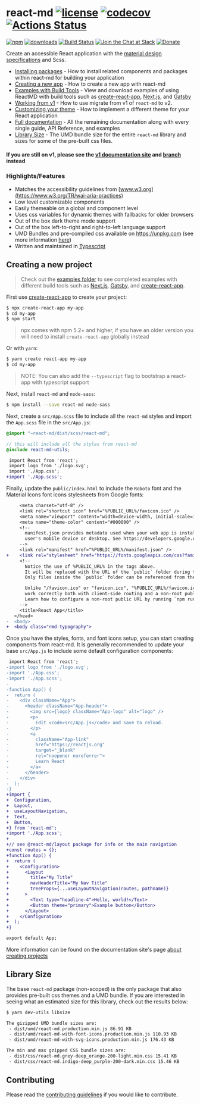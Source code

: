# react-md [![license](https://img.shields.io/npm/l/react-md)](https://github.com/mlaursen/react-md/blob/master/LICENSE) [![codecov](https://codecov.io/gh/mlaursen/react-md/branch/master/graph/badge.svg)](https://codecov.io/gh/mlaursen/react-md) [![Actions Status](https://github.com/mlaursen/react-md/workflows/Build,%20Lint,%20and%20Test/badge.svg)](https://github.com/mlaursen/react-md/actions)

[![npm](https://img.shields.io/npm/v/react-md)](https://www.npmjs.com/package/react-md)
[![downloads](https://img.shields.io/npm/dw/react-md)](https://www.npmjs.com/package/react-md)
[![Build Status](https://travis-ci.org/mlaursen/react-md.svg?branch=master)](https://travis-ci.org/mlaursen/react-md)
[![Join the Chat at Slack](https://react-md.herokuapp.com/badge.svg)](https://react-md.herokuapp.com)
[![Donate](https://img.shields.io/badge/donate-paypal-blue.svg?style=flat-square)](https://paypal.me/mlaursen03)

Create an accessible React application with the
[material design specifications](https://material.io/design/) and Scss.

- [Installing packages](https://react-md.dev/guides/installation) - How to
  install related components and packages within react-md for building your
  application
- [Creating a new app](https://react-md.dev/guides/creating-a-new-app) - How to
  create a new app with react-md
- [Examples with Build Tools](./examples) - View and download examples of using
  ReactMD with build tools such as [create-react-app], [Next.js], and [Gatsby]
- [Working from v1](https://react-md.dev/guides/working-with-v1) - How to use
  migrate from v1 of `react-md` to v2.
- [Customizing your theme](https://react-md.dev/guides/customizing-your-theme) -
  How to implement a different theme for your React application
- [Full documentation](https://react-md.dev) - All the remaining documentation
  along with every single guide, API Reference, and examples
- [Library Size](#library-size) - The UMD bundle size for the entire `react-md`
  library and sizes for some of the pre-built css files.

#### If you are still on v1, please see the [v1 documentation site](https://react-md.dev/v1) and [branch](../../tree/v1) instead

<!-- rmd-readme-replace -->

### Highlights/Features

- Matches the accessibility guidelines from
  [www.w3.org](https://www.w3.org/TR/wai-aria-practices)
- Low level customizable components
- Easily themeable on a global and component level
- Uses css variables for dynamic themes with fallbacks for older browsers
- Out of the box dark theme mode support
- Out of the box left-to-right and right-to-left language support
- UMD Bundles and pre-compiled css available on https://unpkg.com (see more
  information
  [here](https://react-md.dev/guides/advanced-installation#using-the-cdn-hosted-pre-compiled-themes))
- Written and maintained in [Typescript]

## Creating a new project

> Check out the [examples folder](./examples) to see completed examples with
> different build tools such as [Next.js], [Gatsby], and [create-react-app].

First use [create-react-app] to create your project:

```sh
$ npx create-react-app my-app
$ cd my-app
$ npm start
```

> npx comes with npm 5.2+ and higher, if you have an older version you will need
> to install `create-react-app` globally instead

Or with `yarn`:

```sh
$ yarn create react-app my-app
$ cd my-app
```

> NOTE: You can also add the `--typescript` flag to bootstrap a react-app with
> typescript support

Next, install `react-md` and `node-sass`:

```sh
$ npm install --save react-md node-sass
```

Next, create a `src/App.scss` file to include all the `react-md` styles and
import the `App.scss` file in the `src/App.js`:

```scss
@import "~react-md/dist/scss/react-md";

// this will include all the styles from react-md
@include react-md-utils;
```

```diff
 import React from 'react';
 import logo from './logo.svg';
 import './App.css';
+import './App.scss';
```

Finally, update the `public/index.html` to include the `Roboto` font and the
Material Icons font icons stylesheets from Google fonts:

```diff
     <meta charset="utf-8" />
     <link rel="shortcut icon" href="%PUBLIC_URL%/favicon.ico" />
     <meta name="viewport" content="width=device-width, initial-scale=1" />
     <meta name="theme-color" content="#000000" />
     <!--
       manifest.json provides metadata used when your web app is installed on a
       user's mobile device or desktop. See https://developers.google.com/web/fundamentals/web-app-manifest/
     -->
     <link rel="manifest" href="%PUBLIC_URL%/manifest.json" />
+    <link rel="stylesheet" href="https://fonts.googleapis.com/css?family=Roboto:300,400,500,700|Material+Icons">
     <!--
       Notice the use of %PUBLIC_URL% in the tags above.
       It will be replaced with the URL of the `public` folder during the build.
       Only files inside the `public` folder can be referenced from the HTML.

       Unlike "/favicon.ico" or "favicon.ico", "%PUBLIC_URL%/favicon.ico" will
       work correctly both with client-side routing and a non-root public URL.
       Learn how to configure a non-root public URL by running `npm run build`.
     -->
     <title>React App</title>
   </head>
-  <body>
+  <body class="rmd-typography">
```

Once you have the styles, fonts, and font icons setup, you can start creating
components from react-md. It is generally recommended to update your base
`src/App.js` to include some default configuration components:

```diff
 import React from 'react';
-import logo from './logo.svg';
-import './App.css';
-import './App.scss';
-
-function App() {
-  return (
-    <div className="App">
-      <header className="App-header">
-        <img src={logo} className="App-logo" alt="logo" />
-        <p>
-          Edit <code>src/App.js</code> and save to reload.
-        </p>
-        <a
-          className="App-link"
-          href="https://reactjs.org"
-          target="_blank"
-          rel="noopener noreferrer">
-          Learn React
-        </a>
-      </header>
-    </div>
-  );
-}
+import {
+  Configuration,
+  Layout,
+  useLayoutNavigation,
+  Text,
+  Button,
+} from 'react-md';
+import './App.scss';
+
+// see @react-md/layout package for info on the main navigation
+const routes = {};
+function App() {
+  return (
+    <Configuration>
+      <Layout
+        title="My Title"
+        navHeaderTitle="My Nav Title"
+        treeProps={...useLayoutNavigation(routes, pathname)}
+      >
+        <Text type="headline-4">Hello, world!</Text>
+        <Button theme="primary">Example button</Button>
+      </Layout>
+    </Configuration>
+  );
+}

export default App;
```

More information can be found on the documentation site's page
[about creating projects](https://react-md.dev/guides/installation)

## Library Size

The base `react-md` package (non-scoped) is the only package that also provides
pre-built css themes and a UMD bundle. If you are interested in seeing what an
estimated size for this library, check out the results below:

```sh
$ yarn dev-utils libsize

The gizipped UMD bundle sizes are:
 - dist/umd/react-md.production.min.js 86.91 KB
 - dist/umd/react-md-with-font-icons.production.min.js 110.93 KB
 - dist/umd/react-md-with-svg-icons.production.min.js 176.43 KB

The min and max gzipped CSS bundle sizes are:
 - dist/css/react-md.grey-deep_orange-200-light.min.css 15.41 KB
 - dist/css/react-md.indigo-deep_purple-200-dark.min.css 15.46 KB
```

## Contributing

Please read the [contributing guidelines](./.github/CONTRIBUTING.md) if you
would like to contribute.

[typescript]: https://www.typescriptlang.org/
[next.js]: https://nextjs.org/
[gatsby]: https://www.gatsbyjs.org
[create-react-app]: https://facebook.github.io/create-react-app
